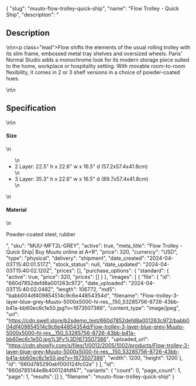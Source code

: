 {
  "slug": "muuto-flow-trolley-quick-ship",
  "name": "Flow Trolley - Quick Ship",
  "description": "<h2>Description</h2>\n<!-- split -->\n<p class=\"lead\">Flow shifts the elements of the usual rolling trolley with its slim frame, embossed metal tray shelves and oversized wheels. Paris’ Normal Studio adds a monochrome look for its modern storage piece suited to the home, workplace or hospitality setting. With movable room-to-room flexibility, it comes in 2 or 3 shelf versions in a choice of powder-coated hues. </p>\n<!-- split -->\n<h2>Specification</h2>\n<!-- split -->\n<h4>Size</h4>\n<ul>\n<li>2 Layer: 22.5\" h x 22.6\" w x 16.5\" d (57.2x57.4x41.8cm)</li>\n<li>3 Layer: 35.3\" h x 22.6\" w x 16.5\" d (89.7x57.4x41.8cm)</li>\n</ul>\n<h4>Material</h4>\n<p>Powder-coated steel, rubber</p>",
  "sku": "MUU-MFT2L-GREY",
  "active": true,
  "meta_title": "Flow Trolley - Quick Ship| Buy Muuto online at A+R",
  "price": 320,
  "currency": "USD",
  "type": "physical",
  "delivery": "shipment",
  "date_created": "2024-04-03T15:40:01.517Z",
  "stock_status": null,
  "date_updated": "2024-04-03T15:40:02.120Z",
  "prices": [],
  "purchase_options": {
    "standard": {
      "active": true,
      "price": 320,
      "prices": []
    }
  },
  "images": [
    {
      "file": {
        "id": "660d7852defd8a001263c972",
        "date_uploaded": "2024-04-03T15:40:02.048Z",
        "length": 106772,
        "md5": "babb004df409854514c9c6e44854354d",
        "filename": "Flow-trolley-3-layer-blue-grey-Muuto-5000x5000-hi-res__150_53285756-8726-43bb-b41a-bb60ec6c1e50.jpg?v=1673507386",
        "content_type": "image/jpeg",
        "url": "https://cdn.swell.store/b2sdemo_test/660d7852defd8a001263c972/babb004df409854514c9c6e44854354d/Flow-trolley-3-layer-blue-grey-Muuto-5000x5000-hi-res__150_53285756-8726-43bb-b41a-bb60ec6c1e50.jpg%3Fv%3D1673507386",
        "uploaded_url": "https://cdn.shopify.com/s/files/1/0012/2005/1002/products/Flow-trolley-3-layer-blue-grey-Muuto-5000x5000-hi-res__150_53285756-8726-43bb-b41a-bb60ec6c1e50.jpg?v=1673507386",
        "width": 1200,
        "height": 1200
      },
      "id": "660d785290abf000124fc02e"
    }
  ],
  "id": "660d785144e8b400124fdf47",
  "variants": {
    "count": 0,
    "page_count": 1,
    "page": 1,
    "results": []
  },
  "filename": "muuto-flow-trolley-quick-ship"
}